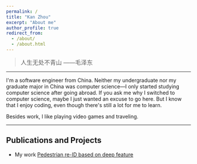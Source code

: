 ```yaml
---
permalink: /
title: "Kan Zhou"
excerpt: "About me"
author_profile: true
redirect_from: 
  - /about/
  - /about.html
---
```


> <font size=3>   人生无处不青山  ——毛泽东 </font>
---

I'm a software engineer from China. Neither my undergraduate nor my graduate major in China was computer science—I only started studying computer science after going abroad. If you ask me why I switched to computer science, maybe I just wanted an excuse to go here. But I know that I enjoy coding, even though there's still a lot for me to learn.


Besides work, I like playing video games and traveling.


---
## Publications and Projects
- My work [Pedestrian re-ID based on deep feature](https://ieeexplore.ieee.org/abstract/document/9019203) 